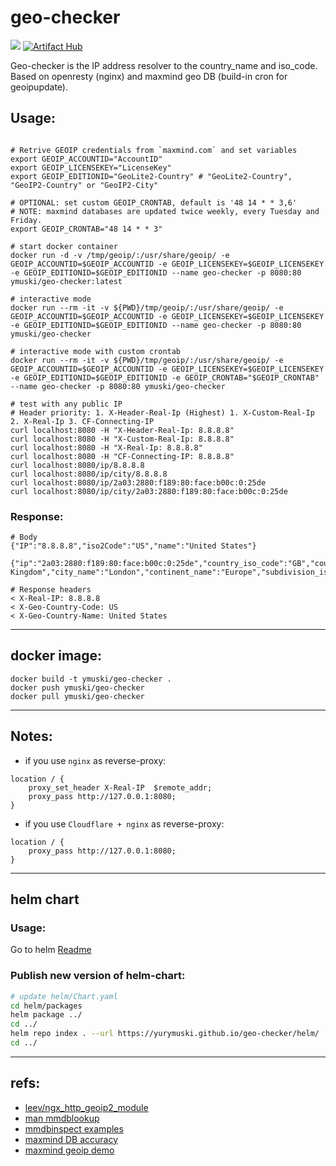 # geo-checker
[![](https://img.shields.io/docker/pulls/ymuski/geo-checker?style=flat-square)](https://hub.docker.com/r/ymuski/geo-checker)
[![Artifact Hub](https://img.shields.io/endpoint?url=https://artifacthub.io/badge/repository/geo-checker)](https://artifacthub.io/packages/search?repo=geo-checker)

Geo-checker is the IP address resolver to the country_name and iso_code.
Based on openresty (nginx) and maxmind geo DB (build-in cron for geoipupdate).


## Usage:

```shell

# Retrive GEOIP credentials from `maxmind.com` and set variables
export GEOIP_ACCOUNTID="AccountID"
export GEOIP_LICENSEKEY="LicenseKey"
export GEOIP_EDITIONID="GeoLite2-Country" # "GeoLite2-Country", "GeoIP2-Country" or "GeoIP2-City"

# OPTIONAL: set custom GEOIP_CRONTAB, default is '48 14 * * 3,6'
# NOTE: maxmind databases are updated twice weekly, every Tuesday and Friday.
export GEOIP_CRONTAB="48 14 * * 3"

# start docker container
docker run -d -v /tmp/geoip/:/usr/share/geoip/ -e GEOIP_ACCOUNTID=$GEOIP_ACCOUNTID -e GEOIP_LICENSEKEY=$GEOIP_LICENSEKEY -e GEOIP_EDITIONID=$GEOIP_EDITIONID --name geo-checker -p 8080:80 ymuski/geo-checker:latest

# interactive mode
docker run --rm -it -v ${PWD}/tmp/geoip/:/usr/share/geoip/ -e GEOIP_ACCOUNTID=$GEOIP_ACCOUNTID -e GEOIP_LICENSEKEY=$GEOIP_LICENSEKEY -e GEOIP_EDITIONID=$GEOIP_EDITIONID --name geo-checker -p 8080:80 ymuski/geo-checker

# interactive mode with custom crontab
docker run --rm -it -v ${PWD}/tmp/geoip/:/usr/share/geoip/ -e GEOIP_ACCOUNTID=$GEOIP_ACCOUNTID -e GEOIP_LICENSEKEY=$GEOIP_LICENSEKEY -e GEOIP_EDITIONID=$GEOIP_EDITIONID -e GEOIP_CRONTAB="$GEOIP_CRONTAB" --name geo-checker -p 8080:80 ymuski/geo-checker

# test with any public IP
# Header priority: 1. X-Header-Real-Ip (Highest) 1. X-Custom-Real-Ip 2. X-Real-Ip 3. CF-Connecting-IP
curl localhost:8080 -H "X-Header-Real-Ip: 8.8.8.8"
curl localhost:8080 -H "X-Custom-Real-Ip: 8.8.8.8"
curl localhost:8080 -H "X-Real-Ip: 8.8.8.8"
curl localhost:8080 -H "CF-Connecting-IP: 8.8.8.8"
curl localhost:8080/ip/8.8.8.8
curl localhost:8080/ip/city/8.8.8.8
curl localhost:8080/ip/2a03:2880:f189:80:face:b00c:0:25de
curl localhost:8080/ip/city/2a03:2880:f189:80:face:b00c:0:25de

```

### Response:
```
# Body
{"IP":"8.8.8.8","iso2Code":"US","name":"United States"}

{"ip":"2a03:2880:f189:80:face:b00c:0:25de","country_iso_code":"GB","country_name":"United Kingdom","city_name":"London","continent_name":"Europe","subdivision_iso_code":"ENG","subdivision_name":"England"}

# Response headers
< X-Real-IP: 8.8.8.8
< X-Geo-Country-Code: US
< X-Geo-Country-Name: United States

```

---
## docker image:
```shell
docker build -t ymuski/geo-checker .
docker push ymuski/geo-checker
docker pull ymuski/geo-checker
```

---
## Notes:
- if you use `nginx` as reverse-proxy:
```shell
location / {
    proxy_set_header X-Real-IP  $remote_addr;
    proxy_pass http://127.0.0.1:8080;
}
```
- if you use `Cloudflare + nginx` as reverse-proxy:
```shell
location / {
    proxy_pass http://127.0.0.1:8080;
}
```

---
## helm chart

### Usage:
Go to helm [Readme](helm/README.md#Usage)

### Publish new version of helm-chart:
```sh
# update helm/Chart.yaml
cd helm/packages
helm package ../
cd ../
helm repo index . --url https://yurymuski.github.io/geo-checker/helm/
cd ../
```

---
## refs:
- [leev/ngx_http_geoip2_module](https://github.com/leev/ngx_http_geoip2_module)
- [man mmdblookup](https://maxmind.github.io/libmaxminddb/mmdblookup.html)
- [mmdbinspect examples](https://github.com/maxmind/mmdbinspect?tab=readme-ov-file#examples)
- [maxmind DB accuracy](https://www.maxmind.com/en/geoip2-city-accuracy-comparison)
- [maxmind geoip demo](https://www.maxmind.com/en/geoip-web-services-demo)
